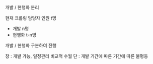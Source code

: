 
개발 / 현행화 분리

현재 크롤링 담당자 인원 t명
- 개발 n명
- 현행화 t-n명

개발 / 현행화 구분하여 진행

장 : 개발 가능, 일정관리 비교적 수월
단 : 개발 기간에 따른 기간에 따른 불평등